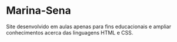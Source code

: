 # Marina-Sena
Site desenvolvido em aulas apenas para fins educacionais e ampliar conhecimentos acerca das linguagens HTML e CSS.
